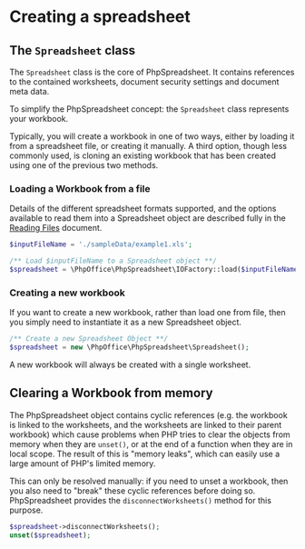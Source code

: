 # Creating a spreadsheet

## The `Spreadsheet` class

The `Spreadsheet` class is the core of PhpSpreadsheet. It contains
references to the contained worksheets, document security settings and
document meta data.

To simplify the PhpSpreadsheet concept: the `Spreadsheet` class
represents your workbook.

Typically, you will create a workbook in one of two ways, either by
loading it from a spreadsheet file, or creating it manually. A third
option, though less commonly used, is cloning an existing workbook that
has been created using one of the previous two methods.

### Loading a Workbook from a file

Details of the different spreadsheet formats supported, and the options
available to read them into a Spreadsheet object are described fully in
the [Reading Files](./reading-files.md) document.

```php
$inputFileName = './sampleData/example1.xls';

/** Load $inputFileName to a Spreadsheet object **/
$spreadsheet = \PhpOffice\PhpSpreadsheet\IOFactory::load($inputFileName);
```

### Creating a new workbook

If you want to create a new workbook, rather than load one from file,
then you simply need to instantiate it as a new Spreadsheet object.

```php
/** Create a new Spreadsheet Object **/
$spreadsheet = new \PhpOffice\PhpSpreadsheet\Spreadsheet();
```

A new workbook will always be created with a single worksheet.

## Clearing a Workbook from memory

The PhpSpreadsheet object contains cyclic references (e.g. the workbook
is linked to the worksheets, and the worksheets are linked to their
parent workbook) which cause problems when PHP tries to clear the
objects from memory when they are `unset()`, or at the end of a function
when they are in local scope. The result of this is "memory leaks",
which can easily use a large amount of PHP's limited memory.

This can only be resolved manually: if you need to unset a workbook,
then you also need to "break" these cyclic references before doing so.
PhpSpreadsheet provides the `disconnectWorksheets()` method for this
purpose.

```php
$spreadsheet->disconnectWorksheets();
unset($spreadsheet);
```
